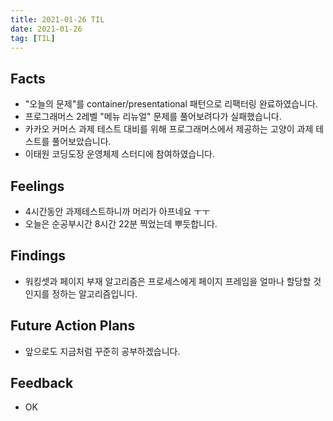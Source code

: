 ```yaml
---
title: 2021-01-26 TIL
date: 2021-01-26
tag: [TIL]
---
```


## Facts

- "오늘의 문제"를 container/presentational 패턴으로 리팩터링 완료하였습니다.
- 프로그래머스 2레벨 "메뉴 리뉴얼" 문제를 풀어보려다가 실패했습니다.
- 카카오 커머스 과제 테스트 대비를 위해 프로그래머스에서 제공하는 고양이 과제 테스트를 풀어보았습니다.
- 이태원 코딩도장 운영체제 스터디에 참여하였습니다.

## Feelings

- 4시간동안 과제테스트하니까 머리가 아프네요 ㅜㅜ
- 오늘은 순공부시간 8시간 22분 찍었는데 뿌듯합니다.

## Findings

- 워킹셋과 페이지 부재 알고리즘은 프로세스에게 페이지 프레임을 얼마나 할당할 것인지를 정하는 알고리즘입니다.

## Future Action Plans

- 앞으로도 지금처럼 꾸준히 공부하겠습니다.

## Feedback

- OK
